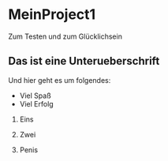 # MeinProject1
Zum Testen und zum Glücklichsein

## Das ist eine Unterueberschrift ##

Und hier geht es um folgendes:
* Viel Spaß
* Viel Erfolg

1. Eins  
2. Zwei  

3. Penis  
